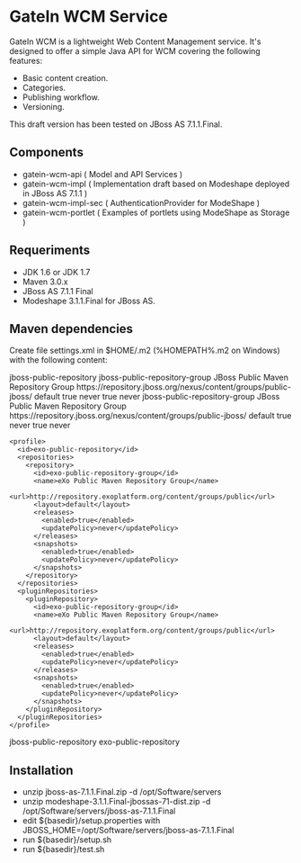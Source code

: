 GateIn WCM Service
==================

GateIn WCM is a lightweight Web Content Management service.
It's designed to offer a simple Java API for WCM covering the following features:

- Basic content creation.
- Categories.
- Publishing workflow.
- Versioning.

This draft version has been tested on JBoss AS 7.1.1.Final.

Components
----------

- gatein-wcm-api ( Model and API Services )
- gatein-wcm-impl ( Implementation draft based on Modeshape deployed in JBoss AS 7.1.1 )
- gatein-wcm-impl-sec ( AuthenticationProvider for ModeShape )
- gatein-wcm-portlet ( Examples of portlets using ModeShape as Storage )

Requeriments
------------

- JDK 1.6 or JDK 1.7
- Maven 3.0.x
- JBoss AS 7.1.1 Final
- Modeshape 3.1.1.Final for JBoss AS.

Maven dependencies
------------------

Create file settings.xml in $HOME/.m2  (%HOMEPATH%\.m2 on Windows) with the following content:

<settings>
  <profiles>
    <profile>
      <id>jboss-public-repository</id>
      <repositories>
        <repository>
          <id>jboss-public-repository-group</id>
          <name>JBoss Public Maven Repository Group</name>
          <url>https://repository.jboss.org/nexus/content/groups/public-jboss/</url>
          <layout>default</layout>
          <releases>
            <enabled>true</enabled>
            <updatePolicy>never</updatePolicy>
          </releases>
          <snapshots>
            <enabled>true</enabled>
            <updatePolicy>never</updatePolicy>
          </snapshots>
        </repository>
      </repositories>
      <pluginRepositories>
        <pluginRepository>
          <id>jboss-public-repository-group</id>
          <name>JBoss Public Maven Repository Group</name>
          <url>https://repository.jboss.org/nexus/content/groups/public-jboss/</url>
          <layout>default</layout>
          <releases>
            <enabled>true</enabled>
            <updatePolicy>never</updatePolicy>
          </releases>
          <snapshots>
            <enabled>true</enabled>
            <updatePolicy>never</updatePolicy>
          </snapshots>
        </pluginRepository>
      </pluginRepositories>
    </profile>

    <profile>
      <id>exo-public-repository</id>
      <repositories>
        <repository>
          <id>exo-public-repository-group</id>
          <name>eXo Public Maven Repository Group</name>
          <url>http://repository.exoplatform.org/content/groups/public</url>
          <layout>default</layout>
          <releases>
            <enabled>true</enabled>
            <updatePolicy>never</updatePolicy>
          </releases>
          <snapshots>
            <enabled>true</enabled>
            <updatePolicy>never</updatePolicy>
          </snapshots>
        </repository>
      </repositories>
      <pluginRepositories>
        <pluginRepository>
          <id>exo-public-repository-group</id>
          <name>eXo Public Maven Repository Group</name>
          <url>http://repository.exoplatform.org/content/groups/public</url>
          <layout>default</layout>
          <releases>
            <enabled>true</enabled>
            <updatePolicy>never</updatePolicy>
          </releases>
          <snapshots>
            <enabled>true</enabled>
            <updatePolicy>never</updatePolicy>
          </snapshots>
        </pluginRepository>
      </pluginRepositories>
    </profile>
  </profiles>

  <activeProfiles>
    <activeProfile>jboss-public-repository</activeProfile>
    <activeProfile>exo-public-repository</activeProfile>
  </activeProfiles>
</settings>

Installation
------------

- unzip jboss-as-7.1.1.Final.zip -d /opt/Software/servers
- unzip modeshape-3.1.1.Final-jbossas-71-dist.zip -d /opt/Software/servers/jboss-as-7.1.1.Final
- edit ${basedir}/setup.properties with JBOSS_HOME=/opt/Software/servers/jboss-as-7.1.1.Final
- run ${basedir}/setup.sh
- run ${basedir}/test.sh